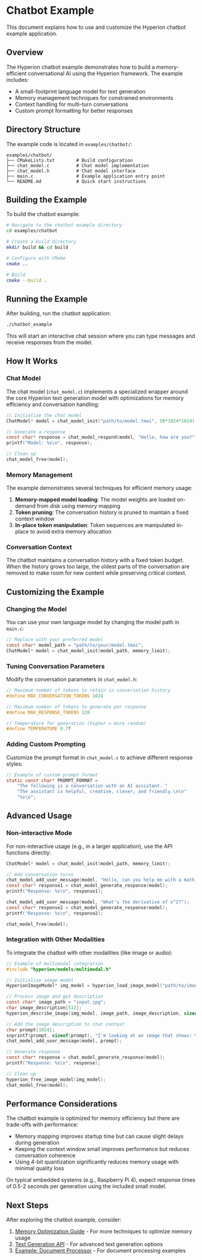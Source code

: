 # Chatbot Example

This document explains how to use and customize the Hyperion chatbot example application.

## Overview

The Hyperion chatbot example demonstrates how to build a memory-efficient conversational AI using the Hyperion framework. The example includes:

- A small-footprint language model for text generation
- Memory management techniques for constrained environments
- Context handling for multi-turn conversations
- Custom prompt formatting for better responses

## Directory Structure

The example code is located in `examples/chatbot/`:

```
examples/chatbot/
├── CMakeLists.txt        # Build configuration
├── chat_model.c          # Chat model implementation
├── chat_model.h          # Chat model interface
├── main.c                # Example application entry point
└── README.md             # Quick start instructions
```

## Building the Example

To build the chatbot example:

```bash
# Navigate to the chatbot example directory
cd examples/chatbot

# Create a build directory
mkdir build && cd build

# Configure with CMake
cmake ..

# Build
cmake --build .
```

## Running the Example

After building, run the chatbot application:

```bash
./chatbot_example
```

This will start an interactive chat session where you can type messages and receive responses from the model.

## How It Works

### Chat Model

The chat model (`chat_model.c`) implements a specialized wrapper around the core Hyperion text generation model with optimizations for memory efficiency and conversation handling:

```c
// Initialize the chat model
ChatModel* model = chat_model_init("path/to/model.tmai", 50*1024*1024); // 50MB memory limit

// Generate a response 
const char* response = chat_model_respond(model, "Hello, how are you?");
printf("Model: %s\n", response);

// Clean up
chat_model_free(model);
```

### Memory Management

The example demonstrates several techniques for efficient memory usage:

1. **Memory-mapped model loading**: The model weights are loaded on-demand from disk using memory mapping
2. **Token pruning**: The conversation history is pruned to maintain a fixed context window
3. **In-place token manipulation**: Token sequences are manipulated in-place to avoid extra memory allocation

### Conversation Context

The chatbot maintains a conversation history with a fixed token budget. When the history grows too large, the oldest parts of the conversation are removed to make room for new content while preserving critical context.

## Customizing the Example

### Changing the Model

You can use your own language model by changing the model path in `main.c`:

```c
// Replace with your preferred model
const char* model_path = "path/to/your/model.tmai";
ChatModel* model = chat_model_init(model_path, memory_limit);
```

### Tuning Conversation Parameters

Modify the conversation parameters in `chat_model.h`:

```c
// Maximum number of tokens to retain in conversation history
#define MAX_CONVERSATION_TOKENS 1024

// Maximum number of tokens to generate per response
#define MAX_RESPONSE_TOKENS 128

// Temperature for generation (higher = more random)
#define TEMPERATURE 0.7f
```

### Adding Custom Prompting

Customize the prompt format in `chat_model.c` to achieve different response styles:

```c
// Example of custom prompt format
static const char* PROMPT_FORMAT = 
    "The following is a conversation with an AI assistant. "
    "The assistant is helpful, creative, clever, and friendly.\n\n"
    "%s\n";
```

## Advanced Usage

### Non-interactive Mode

For non-interactive usage (e.g., in a larger application), use the API functions directly:

```c
ChatModel* model = chat_model_init(model_path, memory_limit);

// Add conversation turns
chat_model_add_user_message(model, "Hello, can you help me with a math problem?");
const char* response1 = chat_model_generate_response(model);
printf("Response: %s\n", response1);

chat_model_add_user_message(model, "What's the derivative of x^2?");
const char* response2 = chat_model_generate_response(model);
printf("Response: %s\n", response2);

chat_model_free(model);
```

### Integration with Other Modalities

To integrate the chatbot with other modalities (like image or audio):

```c
// Example of multimodal integration
#include "hyperion/models/multimodal.h"

// Initialize image model
HyperionImageModel* img_model = hyperion_load_image_model("path/to/image_model.tmai");

// Process image and get description
const char* image_path = "input.jpg";
char image_description[512];
hyperion_describe_image(img_model, image_path, image_description, sizeof(image_description));

// Add the image description to chat context
char prompt[1024];
snprintf(prompt, sizeof(prompt), "I'm looking at an image that shows: %s", image_description);
chat_model_add_user_message(model, prompt);

// Generate response
const char* response = chat_model_generate_response(model);
printf("Response: %s\n", response);

// Clean up
hyperion_free_image_model(img_model);
chat_model_free(model);
```

## Performance Considerations

The chatbot example is optimized for memory efficiency but there are trade-offs with performance:

- Memory mapping improves startup time but can cause slight delays during generation
- Keeping the context window small improves performance but reduces conversation coherence
- Using 4-bit quantization significantly reduces memory usage with minimal quality loss

On typical embedded systems (e.g., Raspberry Pi 4), expect response times of 0.5-2 seconds per generation using the included small model.

## Next Steps

After exploring the chatbot example, consider:

1. [Memory Optimization Guide](../guides/memory_optimization.md) - For more techniques to optimize memory usage
2. [Text Generation API](../api/text_generation.md) - For advanced text generation options
3. [Example: Document Processor](./document_processor.md) - For document processing examples